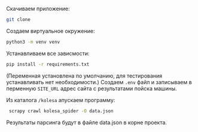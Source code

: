 Скачиваем приложение:

```bash
git clone 
```

Создаем виртуальное окружение:

```bash
python3 -m venv venv
```

Устанавливаем все зависмости:

```bash
pip install -r requirements.txt
```

(Переменная установлена по умолчанию, для тестирования устанавливать нет необходимости.)
Создаем ```.env``` файл и записываем в перменную ```SITE_URL``` адрес сайта с результатами пойска машины.

Из каталога ```/kolesa``` апускаем программу:

```bash
 scrapy crawl kolesa_spider -O data.json
```

Результаты парсинга будут в файле data.json в корне проекта.